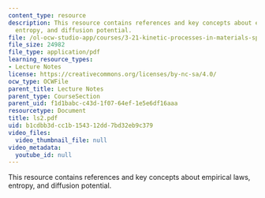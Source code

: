 ```yaml
---
content_type: resource
description: This resource contains references and key concepts about empirical laws,
  entropy, and diffusion potential.
file: /ol-ocw-studio-app/courses/3-21-kinetic-processes-in-materials-spring-2006/b1cdbb3dcc1b154312dd7bd32eb9c379_ls2.pdf
file_size: 24982
file_type: application/pdf
learning_resource_types:
- Lecture Notes
license: https://creativecommons.org/licenses/by-nc-sa/4.0/
ocw_type: OCWFile
parent_title: Lecture Notes
parent_type: CourseSection
parent_uid: f1d1babc-c43d-1f07-64ef-1e5e6df16aaa
resourcetype: Document
title: ls2.pdf
uid: b1cdbb3d-cc1b-1543-12dd-7bd32eb9c379
video_files:
  video_thumbnail_file: null
video_metadata:
  youtube_id: null
---
```

This resource contains references and key concepts about empirical laws, entropy, and diffusion potential.